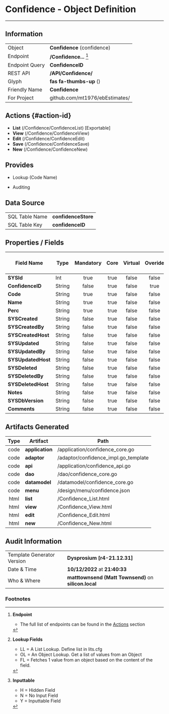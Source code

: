 # **Confidence** - Object Definition
---
##  Information
|   |   |
|---|---|
|Object         |**Confidence** (confidence) |
|Endpoint 	    |**/Confidence...** [^1]|
|Endpoint Query |**ConfidenceID**|
|REST API|**/API/Confidence/**|
Glyph|**fas fa-thumbs-up** ()
Friendly Name|**Confidence**|
|For Project    |github.com/mt1976/ebEstimates/|

##  Actions {#action-id}
* **List** (/Confidence/ConfidenceList) [Exportable]
* **View** (/Confidence/ConfidenceView)
* **Edit** (/Confidence/ConfidenceEdit)
* **Save** (/Confidence/ConfidenceSave)
* **New** (/Confidence/ConfidenceNew)








##  Provides
 * Lookup (Code Name)

* Auditing 




##  Data Source 
|   |   |
|---|---|
SQL Table Name       | **confidenceStore**
SQL Table Key | **confidenceID**



##  Properties / Fields
| Field Name| Type | Mandatory | Core | Virtual | Overide | Lookup [^2]| Lookup Object      | Lookup Field Source         | Lookup Return Value                | Inputable [^3]|DB Column|Default Value| No Change | Callout | Internal | Display | Mask |
| -- | --  | :--: | :--: | :--: |:--: |:--: |:--: |-- |-- |:--: |-- | --| :--: | :--: | :--: | -- | -- |
|**SYSId**|Int|true|true|false|false|||||NH|_id|0|false|false|true|text||
|**ConfidenceID**|String|false|true|false|true|||||H|confidenceID||true|false|false|text||
|**Code**|String|true|true|false|false|||||Y|code||false|false|false|text||
|**Name**|String|true|true|false|false|||||Y|name||false|false|false|text||
|**Perc**|String|true|true|false|false|||||Y|perc||false|false|false|text||
|**SYSCreated**|String|false|true|false|false|||||NH|_created||false|false|true|text||
|**SYSCreatedBy**|String|false|true|false|false|||||NH|_createdBy||false|false|true|text||
|**SYSCreatedHost**|String|false|true|false|false|||||NH|_createdHost||false|false|true|text||
|**SYSUpdated**|String|false|true|false|false|||||NH|_updated||false|false|true|text||
|**SYSUpdatedBy**|String|false|true|false|false|||||NH|_updatedBy||false|false|true|text||
|**SYSUpdatedHost**|String|false|true|false|false|||||NH|_updatedHost||false|false|true|text||
|**SYSDeleted**|String|false|true|false|false|||||NH|_deleted||false|false|true|text||
|**SYSDeletedBy**|String|false|true|false|false|||||NH|_deletedBy||false|false|true|text||
|**SYSDeletedHost**|String|false|true|false|false|||||NH|_deletedHost||false|false|true|text||
|**Notes**|String|false|true|false|false|||||Y|notes||false|false|false|text||
|**SYSDbVersion**|String|false|true|false|false|||||NH|_dbVersion||false|false|true|text||
|**Comments**|String|false|true|false|false|||||Y|comments||false|false|false|text||


##  Artifacts Generated
| Type | Artifact | Path|
| :--: | -- | -- |
| code | **application** | /application/confidence_core.go |
| code | **adaptor** | /adaptor/confidence_impl.go_template |
| code | **api** | /application/confidence_api.go |
| code | **dao** | /dao/confidence_core.go |
| code | **datamodel** | /datamodel/confidence_core.go |
| code | **menu** | /design/menu/confidence.json |
| html | **list** | /Confidence_List.html |
| html | **view** | /Confidence_View.html |
| html | **edit** | /Confidence_Edit.html |
| html | **new** | /Confidence_New.html |


## Audit Information
|   |   |
|---|---|
Template Generator Version   | **Dysprosium [r4-21.12.31]**
Date & Time		     | **10/12/2022** at **21:40:33**
Who & Where		     | **matttownsend (Matt Townsend)** on **silicon.local**

### Footnotes
[^1]: **Endpoint**
    * The full list of endpoints can be found in the [Actions](#action-id) section
[^2]: **Lookup Fields**
    * LL = A List Lookup. Define list in lits.cfg
    * OL = An Object Lookup. Get a list of values from an Object
    * FL = Fetches 1 value from an object based on the content of the field. 
[^3]: **Inputtable**   
    * H = Hidden Field
    * N = No Input Field
    * Y = Inputtable Field